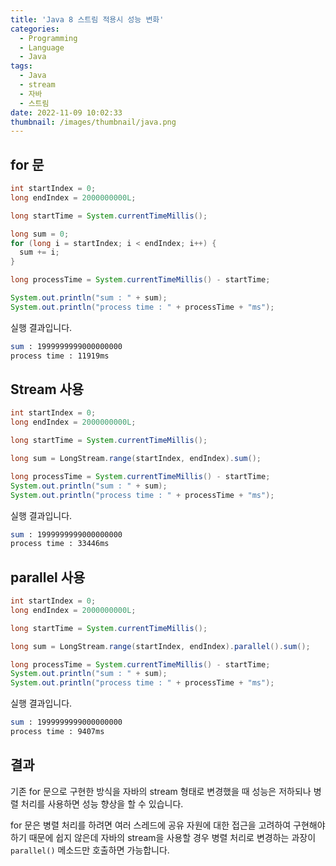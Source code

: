```yaml
---
title: 'Java 8 스트림 적용시 성능 변화'
categories:
  - Programming
  - Language
  - Java
tags:
  - Java
  - stream
  - 자바
  - 스트림
date: 2022-11-09 10:02:33
thumbnail: /images/thumbnail/java.png
---
```


## for 문

```java
int startIndex = 0;
long endIndex = 2000000000L;

long startTime = System.currentTimeMillis();

long sum = 0;
for (long i = startIndex; i < endIndex; i++) {
  sum += i;
}

long processTime = System.currentTimeMillis() - startTime;

System.out.println("sum : " + sum);
System.out.println("process time : " + processTime + "ms");
```

실행 결과입니다.

```bash
sum : 1999999999000000000
process time : 11919ms
```

## Stream 사용

```java
int startIndex = 0;
long endIndex = 2000000000L;

long startTime = System.currentTimeMillis();

long sum = LongStream.range(startIndex, endIndex).sum();

long processTime = System.currentTimeMillis() - startTime;
System.out.println("sum : " + sum);
System.out.println("process time : " + processTime + "ms");
```

실행 결과입니다.

```bash
sum : 1999999999000000000
process time : 33446ms
```

## parallel 사용

```java
int startIndex = 0;
long endIndex = 2000000000L;

long startTime = System.currentTimeMillis();

long sum = LongStream.range(startIndex, endIndex).parallel().sum();

long processTime = System.currentTimeMillis() - startTime;
System.out.println("sum : " + sum);
System.out.println("process time : " + processTime + "ms");
```

실행 결과입니다.

```bash
sum : 1999999999000000000
process time : 9407ms
```

## 결과

기존 for 문으로 구현한 방식을 자바의 stream 형태로 변경했을 때 성능은 저하되나 병렬 처리를 사용하면 성능 향상을 할 수 있습니다.

for 문은 병렬 처리를 하려면 여러 스레드에 공유 자원에 대한 접근을 고려하여 구현해야 하기 때문에 쉽지 않은데 자바의 stream을 사용할 경우 병렬 처리로 변경하는 과장이 `parallel()` 메소드만 호출하면 가능합니다.
